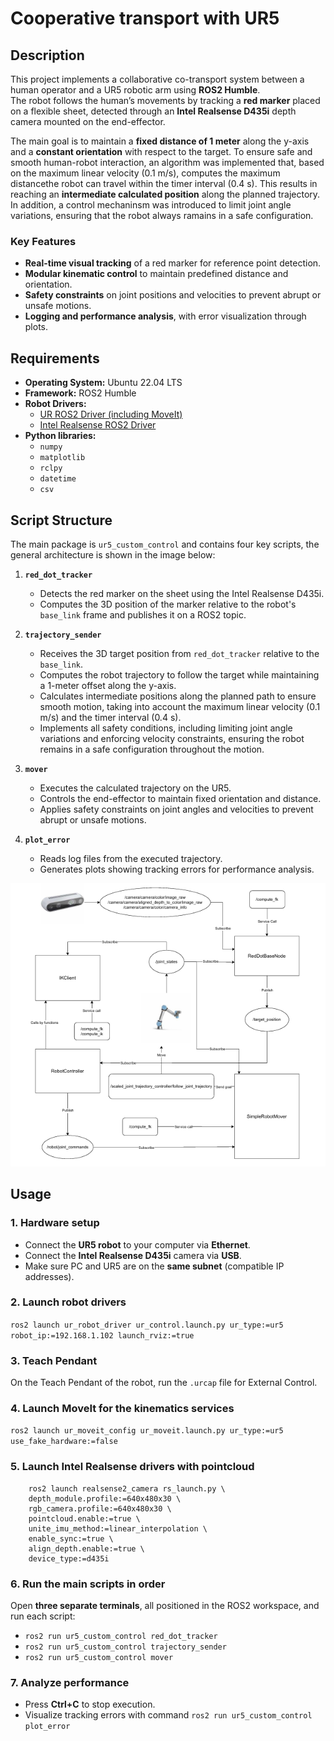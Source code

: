 # Cooperative transport with UR5
## Description
This project implements a collaborative co-transport system between a human operator and a UR5 robotic arm using **ROS2 Humble**.  
The robot follows the human’s movements by tracking a **red marker** placed on a flexible sheet, detected through an **Intel Realsense D435i** depth camera mounted on the end-effector.  

The main goal is to maintain a **fixed distance of 1 meter** along the y-axis and a **constant orientation** with respect to the target. To ensure safe and smooth human-robot interaction, an algorithm was implemented that, based on the maximum linear velocity (0.1 m/s), computes the maximum distancethe robot can travel within the timer interval (0.4 s). This results in reaching an **intermediate calculated position** along the planned trajectory. In addition, a control mechaninsm was introduced to limit joint angle variations, ensuring that the robot always ramains in a safe configuration.
### Key Features
- **Real-time visual tracking** of a red marker for reference point detection.  
- **Modular kinematic control** to maintain predefined distance and orientation.  
- **Safety constraints** on joint positions and velocities to prevent abrupt or unsafe motions.  
- **Logging and performance analysis**, with error visualization through plots.

## Requirements
- **Operating System:** Ubuntu 22.04 LTS  
- **Framework:** ROS2 Humble  
- **Robot Drivers:**  
  - [UR ROS2 Driver (including MoveIt)](https://github.com/UniversalRobots/Universal_Robots_ROS2_Driver/tree/humble)  
  - [Intel Realsense ROS2 Driver](https://github.com/IntelRealSense/realsense-ros)
- **Python libraries:**  
  - `numpy`  
  - `matplotlib`  
  - `rclpy`  
  - `datetime`  
  - `csv`
## Script Structure
The main package is `ur5_custom_control` and contains four key scripts, the general architecture is shown in the image below:

1. **`red_dot_tracker`**  
   - Detects the red marker on the sheet using the Intel Realsense D435i.  
   - Computes the 3D position of the marker relative to the robot's `base_link` frame and publishes it on a ROS2 topic.

2. **`trajectory_sender`**  
   - Receives the 3D target position from `red_dot_tracker` relative to the `base_link`.  
   - Computes the robot trajectory to follow the target while maintaining a 1-meter offset along the y-axis.  
   - Calculates intermediate positions along the planned path to ensure smooth motion, taking into account the maximum linear velocity (0.1 m/s) and the timer          interval (0.4 s).  
   - Implements all safety conditions, including limiting joint angle variations and enforcing velocity constraints, ensuring the robot remains in a safe               configuration throughout the motion.

3. **`mover`**  
   - Executes the calculated trajectory on the UR5.  
   - Controls the end-effector to maintain fixed orientation and distance.  
   - Applies safety constraints on joint angles and velocities to prevent abrupt or unsafe motions.

4. **`plot_error`**  
   - Reads log files from the executed trajectory.  
   - Generates plots showing tracking errors for performance analysis.

![Architecture of the system](architecture.png)
## Usage
### 1. Hardware setup
- Connect the **UR5 robot** to your computer via **Ethernet**.  
- Connect the **Intel Realsense D435i** camera via **USB**.  
- Make sure PC and UR5 are on the **same subnet** (compatible IP addresses).
### 2. Launch robot drivers
 `ros2 launch ur_robot_driver ur_control.launch.py ur_type:=ur5 robot_ip:=192.168.1.102 launch_rviz:=true`
### 3. Teach Pendant 
On the Teach Pendant of the robot, run the `.urcap` file for External Control.
### 4. Launch MoveIt for the kinematics services
`ros2 launch ur_moveit_config ur_moveit.launch.py ur_type:=ur5 use_fake_hardware:=false`
### 5. Launch Intel Realsense drivers with pointcloud
```
    ros2 launch realsense2_camera rs_launch.py \
    depth_module.profile:=640x480x30 \
    rgb_camera.profile:=640x480x30 \
    pointcloud.enable:=true \
    unite_imu_method:=linear_interpolation \
    enable_sync:=true \
    align_depth.enable:=true \
    device_type:=d435i
```

### 6. Run the main scripts in order
Open **three separate terminals**, all positioned in the ROS2 workspace, and run each script:
   - `ros2 run ur5_custom_control red_dot_tracker`
   - `ros2 run ur5_custom_control trajectory_sender`
   - `ros2 run ur5_custom_control mover`
### 7. Analyze performance
  - Press **Ctrl+C** to stop execution.
  - Visualize tracking errors with command `ros2 run ur5_custom_control plot_error` 

